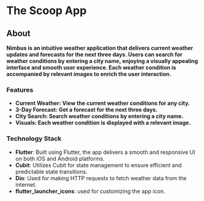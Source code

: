 # The Scoop App

## About

**Nimbus is an intuitive weather application that delivers current weather updates and forecasts for the next three days. Users can search for weather conditions by entering a city name, enjoying a visually appealing interface and smooth user experience. Each weather condition is accompanied by relevant images to enrich the user interaction.**

### Features
- **Current Weather: View the current weather conditions for any city.**
- **3-Day Forecast: Get a forecast for the next three days.**
- **City Search: Search weather conditions by entering a city name.**
- **Visuals: Each weather condition is displayed with a relevant image.**

### Technology Stack

- **Flutter**: Built using Flutter, the app delivers a smooth and responsive UI on both iOS and Android platforms.
- **Cubit**: Utilizes Cubit for state management to ensure efficient and predictable state transitions.
- **Dio**: Used for making HTTP requests to fetch weather data from the internet.
- **flutter_launcher_icons**:  used for customizing the app icon.

